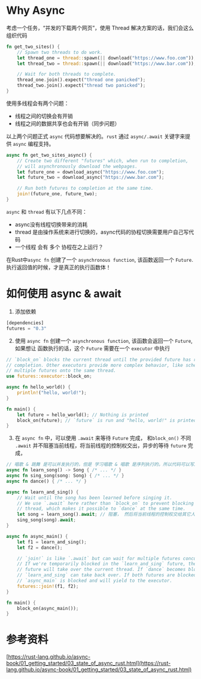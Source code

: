 # Why Async

考虑一个任务，“并发的下载两个网页”，使用 Thread 解决方案的话，我们会这么组织代码
```rust
fn get_two_sites() {
    // Spawn two threads to do work.
    let thread_one = thread::spawn(|| download("https://www.foo.com"));
    let thread_two = thread::spawn(|| download("https://www.bar.com"));

    // Wait for both threads to complete.
    thread_one.join().expect("thread one panicked");
    thread_two.join().expect("thread two panicked");
}
```
使用多线程会有两个问题：
* 线程之间的切换会有开销
* 线程之间的数据共享也会有开销（同步问题）

以上两个问题正式 `async` 代码想要解决的。`rust` 通过 `async/.await` 关键字来提供 `async` 编程支持。
```rust
async fn get_two_sites_async() {
    // Create two different "futures" which, when run to completion,
    // will asynchronously download the webpages.
    let future_one = download_async("https://www.foo.com");
    let future_two = download_async("https://www.bar.com");

    // Run both futures to completion at the same time.
    join!(future_one, future_two);
}
```

`async` 和 `thread` 有以下几点不同：
* async没有线程切换带来的消耗
* thread 是由操作系统来进行切换的，async代码的协程切换需要用户自己写代码
* 一个线程 会有 多个 协程在之上运行？

在Rust中`async fn` 创建了一个 `asynchronous function`, 该函数返回一个 `Future`. 执行返回值的时候，才是真正的执行函数体！

# 如何使用 async & await
1. 添加依赖
```rust
[dependencies]
futures = "0.3"
```
2. 使用 `async fn` 创建一个 `asynchronous function`, 该函数会返回一个 `Future`, 如果想让 函数执行的话，这个 `Future` 需要在一个 `executor` 中执行
```rust
// `block_on` blocks the current thread until the provided future has run to
// completion. Other executors provide more complex behavior, like scheduling
// multiple futures onto the same thread.
use futures::executor::block_on;

async fn hello_world() {
    println!("hello, world!");
}

fn main() {
    let future = hello_world(); // Nothing is printed
    block_on(future); // `future` is run and "hello, world!" is printed, block_on 会阻塞当前进程，直到 future 执行完成。
}
```
3. 在 `async fn` 中，可以使用 `.await` 来等待 `Future` 完成， 和`block_on()` 不同 `.await` 并不阻塞当前线程，将当前线程的控制权交出，异步的等待 `future` 完成，

```rust
// 唱歌 & 跳舞 是可以并发执行的，但是 学习唱歌 & 唱歌 是序列执行的。所以代码可以写成以下方式。
async fn learn_song() -> Song { /* ... */ }
async fn sing_song(song: Song) { /* ... */ }
async fn dance() { /* ... */ }

async fn learn_and_sing() {
    // Wait until the song has been learned before singing it.
    // We use `.await` here rather than `block_on` to prevent blocking the
    // thread, which makes it possible to `dance` at the same time.
    let song = learn_song().await; // 阻塞， 然后将当前线程的控制权交给其它人。
    sing_song(song).await;
}

async fn async_main() {
    let f1 = learn_and_sing();
    let f2 = dance();

    // `join!` is like `.await` but can wait for multiple futures concurrently.
    // If we're temporarily blocked in the `learn_and_sing` future, the `dance`
    // future will take over the current thread. If `dance` becomes blocked,
    // `learn_and_sing` can take back over. If both futures are blocked, then
    // `async_main` is blocked and will yield to the executor.
    futures::join!(f1, f2);
}

fn main() {
    block_on(async_main());
}

```

# 参考资料
[https://rust-lang.github.io/async-book/01_getting_started/03_state_of_async_rust.html](https://rust-lang.github.io/async-book/01_getting_started/03_state_of_async_rust.html)
